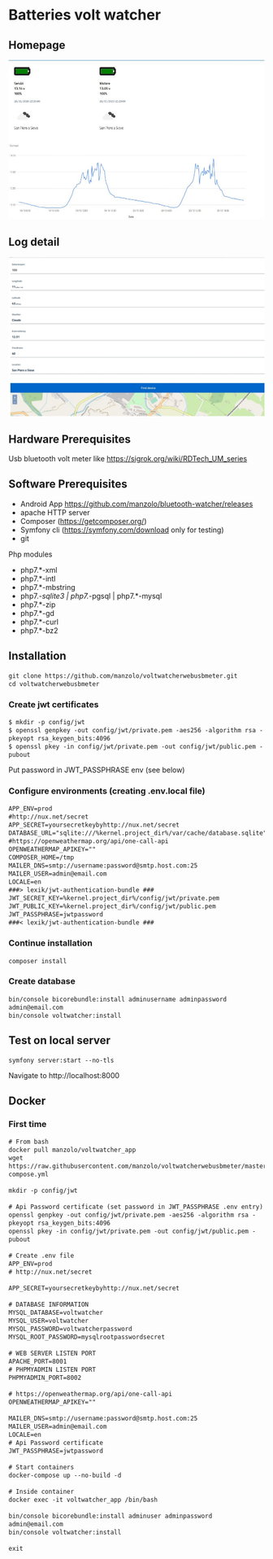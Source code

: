 # Batteries volt watcher

## Homepage
![img](doc/images/homepage.jpg)

## Log detail
![img](doc/images/logdetail.jpg)

## Hardware Prerequisites
Usb bluetooth volt meter like https://sigrok.org/wiki/RDTech_UM_series

## Software Prerequisites
- Android App https://github.com/manzolo/bluetooth-watcher/releases
- apache HTTP server 
- Composer (https://getcomposer.org/) 
- Symfony cli (https://symfony.com/download only for testing) 
- git

Php modules

- php7.*-xml  
- php7.*-intl  
- php7.*-mbstring  
- php7.*-sqlite3 | php7.*-pgsql | php7.*-mysql 
- php7.*-zip 
- php7.*-gd 
- php7.*-curl 
- php7.*-bz2 

## Installation
    git clone https://github.com/manzolo/voltwatcherwebusbmeter.git
    cd voltwatcherwebusbmeter

### Create jwt certificates
    $ mkdir -p config/jwt
    $ openssl genpkey -out config/jwt/private.pem -aes256 -algorithm rsa -pkeyopt rsa_keygen_bits:4096
    $ openssl pkey -in config/jwt/private.pem -out config/jwt/public.pem -pubout

Put password in JWT_PASSPHRASE env (see below)

### Configure environments (creating .env.local file)
	APP_ENV=prod
	#http://nux.net/secret
	APP_SECRET=yoursecretkeybyhttp://nux.net/secret
	DATABASE_URL="sqlite:///%kernel.project_dir%/var/cache/database.sqlite"
	#https://openweathermap.org/api/one-call-api
	OPENWEATHERMAP_APIKEY=""
	COMPOSER_HOME=/tmp
	MAILER_DNS=smtp://username:password@smtp.host.com:25
	MAILER_USER=admin@email.com
	LOCALE=en
	###> lexik/jwt-authentication-bundle ###
	JWT_SECRET_KEY=%kernel.project_dir%/config/jwt/private.pem
	JWT_PUBLIC_KEY=%kernel.project_dir%/config/jwt/public.pem
	JWT_PASSPHRASE=jwtpassword
	###< lexik/jwt-authentication-bundle ###

### Continue installation
    composer install

### Create database
    bin/console bicorebundle:install adminusername adminpassword admin@email.com
    bin/console voltwatcher:install
    
## Test on local server
    symfony server:start --no-tls
Navigate to
    http://localhost:8000
    
    
## Docker
### First time

    # From bash
    docker pull manzolo/voltwatcher_app
    wget https://raw.githubusercontent.com/manzolo/voltwatcherwebusbmeter/master/docker-compose.yml

    mkdir -p config/jwt

    # Api Password certificate (set password in JWT_PASSPHRASE .env entry)
    openssl genpkey -out config/jwt/private.pem -aes256 -algorithm rsa -pkeyopt rsa_keygen_bits:4096
    openssl pkey -in config/jwt/private.pem -out config/jwt/public.pem -pubout

    # Create .env file
    APP_ENV=prod
    # http://nux.net/secret

    APP_SECRET=yoursecretkeybyhttp://nux.net/secret

    # DATABASE INFORMATION
    MYSQL_DATABASE=voltwatcher
    MYSQL_USER=voltwatcher
    MYSQL_PASSWORD=voltwatcherpassword
    MYSQL_ROOT_PASSWORD=mysqlrootpasswordsecret

    # WEB SERVER LISTEN PORT
    APACHE_PORT=8001
    # PHPMYADMIN LISTEN PORT
    PHPMYADMIN_PORT=8002

    # https://openweathermap.org/api/one-call-api
    OPENWEATHERMAP_APIKEY=""

    MAILER_DNS=smtp://username:password@smtp.host.com:25
    MAILER_USER=admin@email.com
    LOCALE=en
    # Api Password certificate
    JWT_PASSPHRASE=jwtpassword

    # Start containers
    docker-compose up --no-build -d

    # Inside container
    docker exec -it voltwatcher_app /bin/bash
        
    bin/console bicorebundle:install adminuser adminpassword admin@email.com
    bin/console voltwatcher:install
    
    exit